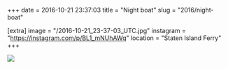 +++
date = 2016-10-21 23:37:03
title = "Night boat"
slug = "2016/night-boat"

[extra]
image = "/2016-10-21_23-37-03_UTC.jpg"
instagram = "https://instagram.com/p/BL1_mNUhAWq"
location = "Staten Island Ferry"
+++

<img src="/2016-10-21_23-37-03_UTC.jpg" />
